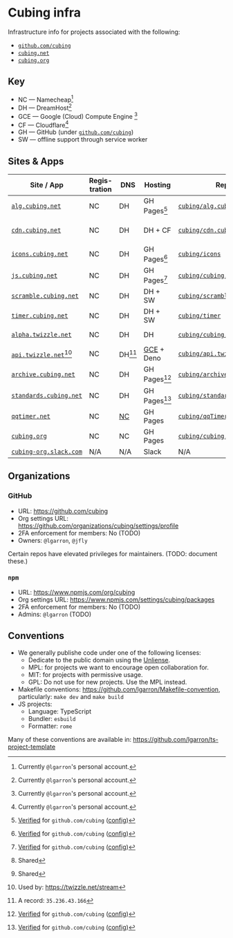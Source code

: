 # Cubing infra

Infrastructure info for projects associated with the following:

- [`github.com/cubing`](https://github.com/cubing)
- [`cubing.net`](https://www.cubing.net/)
- [`cubing.org` ](https://cubing.org/)

## Key

- NC — Namecheap[^1]
- DH — DreamHost[^1]
- GCE — Google (Cloud) Compute Engine [^1]
- CF — Cloudflare[^1]
- GH — GitHub (under [`github.com/cubing`](https://github.com/cubing))
- SW — offline support through service worker

[^1]: Currently `@lgarron`'s personal account.

## Sites & Apps

| Site / App                                              | Regis-tration | DNS    | Hosting                                                                                                                          | Repo                                                                          | Dev Port                                                                                                                            | Deployment                                                                                                                                                                                                                                                |
| ------------------------------------------------------- | ------------- | ------ | -------------------------------------------------------------------------------------------------------------------------------- | ----------------------------------------------------------------------------- | ----------------------------------------------------------------------------------------------------------------------------------- | --------------------------------------------------------------------------------------------------------------------------------------------------------------------------------------------------------------------------------------------------------- |
| [`alg.cubing.net`](https://alg.cubing.net/)             | NC            | DH     | GH Pages[^5]                                                                                                                     | [`cubing/alg.cubing.net`](https://github.com/cubing/alg.cubing.net)           | N/A                                                                                                                                 | In-tree [`docs` folder](https://github.com/cubing/alg.cubing.net/tree/main/docs)                                                                                                                                                                          |
| [`cdn.cubing.net`](https://cdn.cubing.net/)             | NC            | DH     | DH + CF                                                                                                                          | [`cubing/cdn.cubing.net`](https://github.com/cubing/cdn.cubing.net)           | [`3336`](https://github.com/cubing/cdn.cubing.net/blob/bf81d6fb9c9338b5825b7a586a1418c6bbf77ce9/script/dev.Caddyfile#L1)            | [`rsync`](https://github.com/cubing/cdn.cubing.net/blob/7eae4585d9afd9a1d0a6aa559b2c8f5d137d9dd9/Makefile#L57-L67) (`cubing_deploy@`) + [CF API](https://github.com/cubing/cdn.cubing.net/blob/7eae4585d9afd9a1d0a6aa559b2c8f5d137d9dd9/Makefile#L83-L87) |
| [`icons.cubing.net`](https://icons.cubing.net/)         | NC            | DH     | GH Pages[^5]                                                                                                                     | [`cubing/icons`](https://github.com/cubing/icons)                             | N/A                                                                                                                                 | [GH Actions](https://github.com/cubing/icons/blob/022972632477498c2624b084bf303598596df8e4/.github/workflows/deploy.yml)                                                                                                                                  |
| [`js.cubing.net`](https://js.cubing.net/)               | NC            | DH     | GH Pages[^5]                                                                                                                     | [`cubing/cubing.js`](https://github.com/cubing/cubing.js)                     | [`3333`](https://github.com/lgarron/backup-cubing.js/blob/2ab56c7cb192f9a07d4cc12f2ad240421160a804/script/build/targets.js#L77)[^4] | [GH Actions](https://github.com/cubing/cubing.js/blob/main/.github/workflows/pages.yml)                                                                                                                                                                   |
| [`scramble.cubing.net`](https://scramble.cubing.net/)   | NC            | DH     | DH + SW                                                                                                                          | [`cubing/scramble.cubing.net`](https://github.com/cubing/scramble.cubing.net) | [`3335`](https://github.com/cubing/scramble.cubing.net/blob/f82266b48446d56f7af24042fbe61ab530adfa44/package.json#L26)              | [`rsync`](https://github.com/cubing/scramble.cubing.net/blob/e7d2d36c885b8f938fd4eff4ac3911cf523bb26c/Makefile#L19-L30) (`lgarron@`)                                                                                                                      |
| [`timer.cubing.net`](https://timer.cubing.net/)         | NC            | DH     | DH + SW                                                                                                                          | [`cubing/timer`](https://github.com/cubing/timer)                             | [`3334`](https://github.com/cubing/timer/blob/5489b82b017a2c2e82211875af2004bfcb7c4a34/script/dev.js#L6)                            | [`rsync`](https://github.com/cubing/timer/blob/5489b82b017a2c2e82211875af2004bfcb7c4a34/Makefile#L17-L27) (`lgarron@`)                                                                                                                                    |
| [`alpha.twizzle.net`](https://alpha.twizzle.net/)       | NC            | DH     | DH                                                                                                                               | [`cubing/cubing.js`](https://github.com/cubing/cubing.js)                     | [`3333`](https://github.com/lgarron/backup-cubing.js/blob/2ab56c7cb192f9a07d4cc12f2ad240421160a804/script/build/targets.js#L77)[^4] | [`rsync`](https://github.com/lgarron/backup-cubing.js/blob/75a59447c085dbe4275ee0c8ebfb21852a5adb40/script/deploy/twizzle.js) (`cubing_deploy@`)                                                                                                          |
| [`api.twizzle.net`](https://api.twizzle.net/)[^2]       | NC            | DH[^3] | [GCE](https://console.cloud.google.com/compute/instancesDetail/zones/us-west2-b/instances/api-twizzle-net?project=cubing) + Deno | [`cubing/api.twizzle.net`](https://github.com/cubing/api.twizzle.net)         | [`3337`](https://github.com/cubing/api.twizzle.net/blob/9ec561872915b13a19004a3b87c013ecc8055c72/src/api.twizzle.net/server/TwizzleAPIServer.ts#L29)                                                                                                                                 | [`gcloud compute scp`](https://github.com/cubing/api.twizzle.net/blob/def81359cb27a49d0b40ffbf60b08df7d046b386/Makefile#L19-L30)                                                                                                                          |
| [`archive.cubing.net`](https://archive.cubing.net/) | NC | DH | GH Pages[^5] | [`cubing/archive.cubing.net`](https://github.com/cubing/archive.cubing.net) | N/A | In-tree root folder |
| [`standards.cubing.net`](https://standards.cubing.net/) | NC | DH | GH Pages[^5] | [`cubing/standards`](https://github.com/cubing/standards) | N/A | In-tree root folder |
| [`qqtimer.net`](https://qqtimer.net/) | NC | [NC](https://ap.www.namecheap.com/Domains/DomainControlPanel/qqtimer.net/advancedns) | GH Pages | [`cubing/qqTimer`](https://github.com/cubing/qqTimer) | N/A | In-tree [`docs` folder](https://github.com/cubing/qqTimer/tree/main/docs) |
| [`cubing.org`](https://cubing.org/) | NC | NC | GH Pages | [`cubing/cubing.org`](https://github.com/cubing/cubing.org) | N/A | In-tree root folder |
| [`cubing-org.slack.com`](https://cubing-org.slack.com/) | N/A           | N/A    | Slack                                                                                                                            | N/A                                                                           | N/A                                                                                                                                 | N/A                                                                                                                                                                                                                                                       |

[^2]: Used by: <https://twizzle.net/stream>
[^3]: A record: `35.236.43.166`
[^4]: Shared
[^5]: [Verified](https://docs.github.com/en/pages/configuring-a-custom-domain-for-your-github-pages-site/verifying-your-custom-domain-for-github-pages) for `github.com/cubing` ([config](https://github.com/organizations/cubing/settings/pages))

## Organizations

### GitHub

- URL: https://github.com/cubing
- Org settings URL: https://github.com/organizations/cubing/settings/profile
- 2FA enforcement for members: No (TODO)
- Owners: `@lgarron`, `@jfly`

Certain repos have elevated privileges for maintainers. (TODO: document these.)

### `npm`

- URL: https://www.npmjs.com/org/cubing
- Org settings URL: https://www.npmjs.com/settings/cubing/packages
- 2FA enforcement for members: No (TODO)
- Admins: `@lgarron` (TODO)

## Conventions

- We generally publishe code under one of the following licenses:
  - Dedicate to the public domain using the [Unliense](https://unlicense.org/).
  - MPL: for projects we want to encourage open collaboration for.
  - MIT: for projects with permissive usage.
  - GPL: Do not use for new projects. Use the MPL instead.
- Makefile conventions: <https://github.com/lgarron/Makefile-convention>, particularly: `make dev` and `make build`
- JS projects:
  - Language: TypeScript
  - Bundler: `esbuild`
  - Formatter: `rome`

Many of these conventions are available in: <https://github.com/lgarron/ts-project-template>
